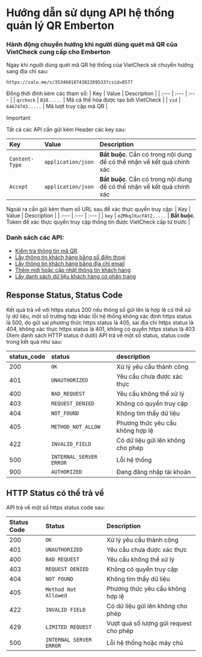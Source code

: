 # Hướng dẫn sử dụng API hệ thống quản lý QR Emberton

### Hành động chuyển hướng khi người dùng quét mã QR của VietCheck cung cấp cho Emberton
Ngay khi người dùng quét mã QR hệ thống của VietCheck sẽ chuyển hướng sang địa chỉ sau:
 ```http
https://zalo.me/s/3534601874382269533?csid=8577
```
Đồng thời đính kèm các tham số:
| Key | Value | Description |
| :--- | :--- | :--- |
| `qrcheck` | `B18.....` | Mã cá thể hóa được tạo bởi VietCheck |
| `vid` | `64674743.....` | Mã lượt truy cập mã QR  |

> [!IMPORTANT]
> Tất cả các API cần gửi kèm Header các key sau:

| Key | Value | Description |
| :--- | :--- | :--- |
| `Content-Type` | `application/json` | **Bắt buộc**. Cần có trong nội dung để có thể nhận về kết quả chính xác |
| `Accept` | `application/json` | **Bắt buộc**. Cần có trong nội dung để có thể nhận về kết quả chính xác |

Ngoài ra cần gửi kèm tham số URL sau để xác thực quyền truy cập:
| Key | Value | Description |
| :--- | :--- | :--- |
| `key` | `eZMkqJXucFAt2.....` | **Bắt buộc**. Token để xác thực quyền truy cập thông tin được VietCheck cấp từ trước |

### Danh sách các API:

- [Kiểm tra thông tin mã QR](check_code.md)
- [Lấy thông tin khách hàng bằng số điện thoại](customer_detail_phone.md)
- [Lấy thông tin khách hàng bằng địa chỉ email](customer_detail_email.md)
- [Thêm mới hoặc cập nhật thông tin khách hàng](customer_add_update.md)
- [Lấy danh sách dữ liệu khách hàng có phân trang](customer_list.md)

## Response Status, Status Code
Kết quả trả về với https status 200 nếu thông số gửi lên là hợp lệ có thể xử lý dữ liệu, một số trường hợp khác lỗi hệ thống không xác định https status là 500, do gửi sai phương thức https status là 405, sai địa chỉ https status là 404, không xác thực https status là 401, không có quyền https status là 403 (Xem danh sách HTTP status ở dưới)
API trả về một số status, status code trong kết quả như sau:

| status_code | status | description
| :--- | :--- | :--- | 
| 200 | `OK` | Xử lý yêu cầu thành công |
| 401 | `UNAUTHORIZED` | Yêu cầu chưa được xác thực |
| 400 | `BAD_REQUEST` | Yêu cầu không thể xử lý |
| 403 | `REQUEST_DENIED` | Không có quyền truy cập |
| 404 | `NOT_FOUND` | Không tìm thấy dữ liệu |
| 405 | `METHOD_NOT_ALLOW` | Phương thức yêu cầu không hợp lệ |
| 422 | `INVALID_FIELD` | Có dữ liệu gửi lên không cho phép |
| 500 | `INTERNAL_SERVER ERROR` | Lỗi hệ thống |
| 900 | `AUTHORIZED` | Đang đăng nhập tài khoản |

## HTTP Status có thể trả về

API trả về một số https status code sau:

| Status Code | Status | Description
| :--- | :--- | :--- | 
| 200 | `OK` | Xử lý yêu cầu thành công |
| 401 | `UNAUTHORIZED` | Yêu cầu chưa được xác thực |
| 400 | `BAD REQUEST` | Yêu cầu không thể xử lý |
| 403 | `REQUEST DENIED` | Không có quyền truy cập |
| 404 | `NOT FOUND` | Không tìm thấy dữ liệu |
| 405 | `Method Not Allowed` | Phương thức yêu cầu không hợp lệ |
| 422 | `INVALID FIELD` | Có dữ liệu gửi lên không cho phép |
| 429 | `LIMITED REQUEST` | Vượt quá số lượng gửi request cho phép |
| 500 | `INTERNAL SERVER ERROR` | Lỗi hệ thống hoặc máy chủ |
